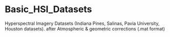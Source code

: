 # Basic_HSI_Datasets

Hyperspectral Imagery Datasets (Indiana Pines, Salinas, Pavia University, Houston datasets). after Atmospheric & geometric corrections (.mat format)

